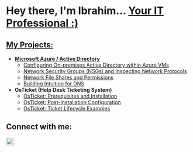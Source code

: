 <h1>Hey there, I'm Ibrahim... <a href="https://linkedin.com/in/Ibrahim-Berikaa"> Your IT Professional :)</h1>

<h2>My Projects:</h2>

- <b>Microsoft Azure / Active Directory</b>
  - [Configuring On-premises Active Directory within Azure VMs](https://github.com/IbrahimBerikaa/Active-Directory)
  - [Network Security Groups (NSGs) and Inspecting Network Protocols](https://github.com/IbrahimBerikaa/Network-Protocols)
  - [Network File Shares and Permissions](https://github.com/IbrahimBerikaa/Network-File-Shares-and-Permissions)
  - [Building Intuition for DNS](https://github.com/DanielRodriguezIT/Building-Intuition-for-DNS)
-  <b>OsTicket (Help Desk Ticketing System)</b>
   - [OsTicket: Prerequisites and Installation](https://github.com/IbrahimBerikaa/osticket-prereqs)
   - [OsTicket: Post-Installation Configuration](https://github.com/IbrahimBerikaa/osTicketPostConfiguration)
   - [OsTicket: Ticket Lifecycle Examples](https://github.com/IbrahimBerikaa/osTicket-LifeCycle-Examples)

<h2>Connect with me:</h2>


[<img align="left" alt="Ibrahim | LinkedIn" width="22px" src="https://cdn.jsdelivr.net/npm/simple-icons@v3/icons/linkedin.svg" />][linkedin]



[linkedin]: https://linkedin.com/in/Ibrahim-Berikaa
